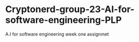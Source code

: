 # Cryptonerd-group-23-AI-for-software-engineering-PLP
A.I for software engineering week one assignmet
